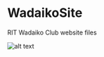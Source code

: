# WadaikoSite
RIT Wadaiko Club website files

![alt text](https://i0.wp.com/25.media.tumblr.com/3a8ef99f8647af7ccde6ef9df68c1955/tumblr_n0yd03Ur4N1tpmqg9o1_500.gif)
